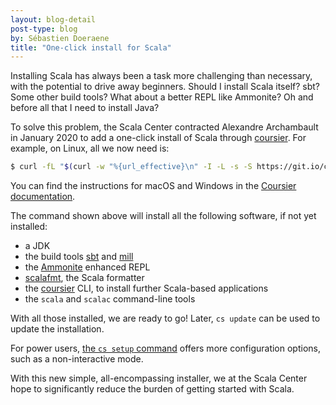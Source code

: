 ```yaml
---
layout: blog-detail
post-type: blog
by: Sébastien Doeraene
title: "One-click install for Scala"
---
```


Installing Scala has always been a task more challenging than necessary, with the potential to drive away beginners.
Should I install Scala itself? sbt? Some other build tools? What about a better REPL like Ammonite? Oh and before all that I need to install Java?

To solve this problem, the Scala Center contracted Alexandre Archambault in January 2020 to add a one-click install of Scala through [coursier](https://get-coursier.io/docs/cli-overview).
For example, on Linux, all we now need is:

```bash
$ curl -fL "$(curl -w "%{url_effective}\n" -I -L -s -S https://git.io/coursier-cli-"$(uname | tr LD ld)" -o /dev/null).gz" | gzip -d > cs && chmod +x cs && ./cs setup 
```

You can find the instructions for macOS and Windows in the [Coursier documentation](https://get-coursier.io/docs/cli-installation).

The command shown above will install all the following software, if not yet installed:

* a JDK
* the build tools [sbt](https://www.scala-sbt.org/) and [mill](https://github.com/com-lihaoyi/mill)
* the [Ammonite](https://ammonite.io/) enhanced REPL
* [scalafmt](https://scalameta.org/scalafmt/), the Scala formatter
* the [coursier](https://get-coursier.io/docs/cli-overview) CLI, to install further Scala-based applications
* the `scala` and `scalac` command-line tools

With all those installed, we are ready to go!
Later, `cs update` can be used to update the installation.

For power users, [the `cs setup` command](https://get-coursier.io/docs/cli-setup) offers more configuration options, such as a non-interactive mode.

With this new simple, all-encompassing installer, we at the Scala Center hope to significantly reduce the burden of getting started with Scala.
